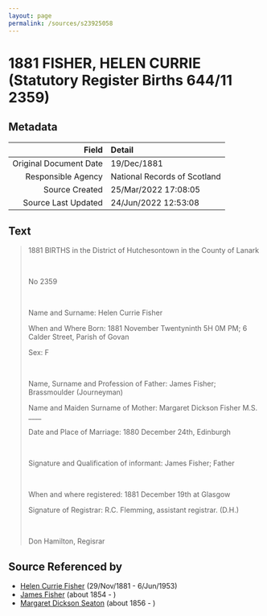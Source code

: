 ```yaml
---
layout: page
permalink: /sources/s23925058
---
```


# 1881 FISHER, HELEN CURRIE (Statutory Register Births 644/11 2359)

## Metadata

Field | Detail
---:|:---
Original Document Date | 19/Dec/1881
Responsible Agency | National Records of Scotland
Source Created | 25/Mar/2022 17:08:05
Source Last Updated | 24/Jun/2022 12:53:08

## Text

> 1881 BIRTHS in the District of Hutchesontown in the County of Lanark
>
> <br/>
>
> No 2359
>
> <br/>
>
> Name and Surname: Helen Currie Fisher
>
> When and Where Born: 1881 November Twentyninth 5H 0M PM; 6 Calder Street, Parish of Govan
>
> Sex: F
>
> <br/>
>
> Name, Surname and Profession of Father: James Fisher; Brassmoulder (Journeyman)
>
> Name and Maiden Surname of Mother: Margaret Dickson Fisher M.S. ____
>
> Date and Place of Marriage: 1880 December 24th, Edinburgh
>
> <br/>
>
> Signature and Qualification of informant: James Fisher; Father
>
> <br/>
>
> When and where registered: 1881 December 19th at Glasgow
>
> Signature of Registrar: R.C. Flemming, assistant registrar. (D.H.)
>
> <br/>
>
> Don Hamilton, Regisrar
>

## Source Referenced by

* [Helen Currie Fisher](../people/@18426904@-helen-currie-fisher-b1881-11-29-d1953-6-6.md) (29/Nov/1881 - 6/Jun/1953)
* [James Fisher](../people/@22540348@-james-fisher-b1854-d.md) (about 1854 - )
* [Margaret Dickson Seaton](../people/@45571672@-margaret-dickson-seaton-b1856-d.md) (about 1856 - )
